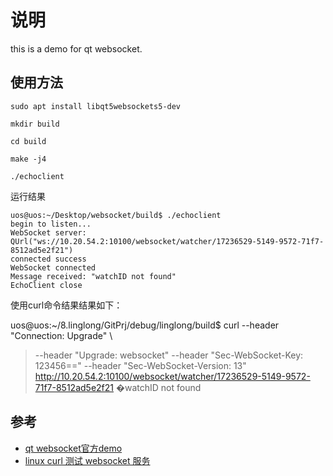 # 说明

this is a demo for qt websocket.

## 使用方法

```
sudo apt install libqt5websockets5-dev

mkdir build

cd build

make -j4

./echoclient
```

运行结果

```
uos@uos:~/Desktop/websocket/build$ ./echoclient
begin to listen...
WebSocket server: QUrl("ws://10.20.54.2:10100/websocket/watcher/17236529-5149-9572-71f7-8512ad5e2f21")
connected success
WebSocket connected
Message received: "watchID not found"
EchoClient close
```

使用curl命令结果结果如下：

uos@uos:~/8.linglong/GitPrj/debug/linglong/build$ curl  --header "Connection: Upgrade" \

> --header "Upgrade: websocket"
> --header "Sec-WebSocket-Key: 123456=="
> --header "Sec-WebSocket-Version: 13"
> http://10.20.54.2:10100/websocket/watcher/17236529-5149-9572-71f7-8512ad5e2f21
> �watchID not found

## 参考

- [qt websocket官方demo](https://code.qt.io/cgit/qt/qtwebsockets.git/tree/examples/websockets?h=6.4)
- [linux curl 测试 websocket 服务](https://blog.51cto.com/niuben/3028513)
